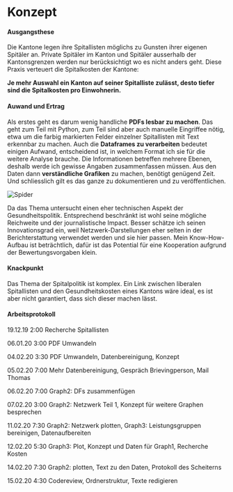 # Konzept

#### Ausgangsthese

Die Kantone legen ihre Spitallisten möglichs zu Gunsten ihrer eigenen Spitäler an. Private Spitäler im Kanton und Spitäler ausserhalb der Kantonsgrenzen werden nur berücksichtigt wo es nicht anders geht. Diese Praxis verteuert die Spitalkosten der Kantone: 

**Je mehr Auswahl ein Kanton auf seiner Spitalliste zulässt, desto tiefer sind die Spitalkosten pro Einwohnerin.**

#### Auwand und Ertrag

Als erstes geht es darum wenig handliche **PDFs lesbar zu machen**. Das geht zum Teil mit Python, zum Teil sind aber auch  manuelle Eingriffee nötig, etwa um die farbig markierten Felder einzelner Spitallisten mit Text erkennbar zu machen. 
Auch die **Dataframes zu verarbeiten** bedeutet einigen Aufwand, entscheidend ist, in welchem Format ich sie für die weitere Analyse brauche. Die Informationen betreffen mehrere Ebenen, deshalb werde ich gewisse Angaben zusammenfassen müssen. 
Aus den Daten dann **verständliche Grafiken** zu machen, benötigt genügend Zeit. 
Und schliesslich gilt es das ganze zu dokumentieren und zu veröffentlichen. 

![Spider](https://github.com/manuelapaganini/Spitallisten/blob/master/Repository/images/Spider.png "Spider")

Da das Thema untersucht einen eher technischen Aspekt der Gesundheitspolitik. Entsprechend beschränkt ist wohl seine mögliche Reichweite und der journalistische Impact. Besser schätze ich seinen Innovationsgrad ein, weil Netzwerk-Darstellungen eher selten in der Berichterstattung verwendet werden und sie hier passen. Mein Know-How-Aufbau ist beträchtlich, dafür ist das Potential für eine Kooperation aufgrund der Bewertungsvorgaben klein. 


#### Knackpunkt

Das Thema der Spitalpolitik ist komplex. Ein Link zwischen liberalen Spitallisten und den Gesundheitskosten eines Kantons wäre ideal, es ist aber nicht garantiert, dass sich dieser machen lässt. 


#### Arbeitsprotokoll

19.12.19	2:00	Recherche Spitallisten

06.01.20	3:00	PDF Umwandeln

04.02.20	3:30	PDF Umwandeln, Datenbereinigung, Konzept

05.02.20	7:00	Mehr Datenbereinigung, Gespräch Brievingperson, Mail Thomas

06.02.20	7:00	Graph2: DFs zusammenfügen

07.02.20	3:00	Graph2: Netzwerk Teil 1, Konzept für weitere Graphen besprechen

11.02.20	7:30	Graph2: Netzwerk plotten, Graph3: Leistungsgruppen bereinigen, Datenaufbereiten

12.02.20	5:30	Graph3: Plot, Konzept und Daten für Graph1, Recherche Kosten

14.02.20	7:30	Graph2: plotten, Text zu den Daten, Protokoll des Scheiterns

15.02.20	4:30	Codereview, Ordnerstruktur, Texte redigieren
